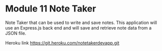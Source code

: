 # Module 11 Note Taker

Note Taker that can be used to write and save notes. This application will use an Express.js back end and will save and retrieve note data from a JSON file.

Heroku link https://git.heroku.com/notetakerdevapp.git